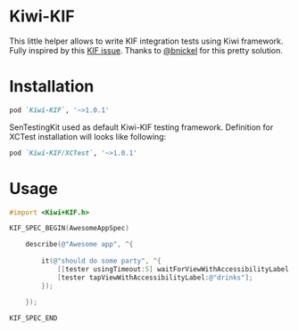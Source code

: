 Kiwi-KIF
========

This little helper allows to write KIF integration tests using Kiwi framework.
Fully inspired by this [KIF issue](https://github.com/kif-framework/KIF/issues/246). 
Thanks to [@bnickel](https://github.com/bnickel) for this pretty solution.


Installation
============

```ruby
pod `Kiwi-KIF`, '~>1.0.1'
```

SenTestingKit used as default Kiwi-KIF testing framework. Definition for XCTest installation will looks like following:

```ruby
pod `Kiwi-KIF/XCTest`, '~>1.0.1'
```

Usage
=======


```objective-c
#import <Kiwi+KIF.h>

KIF_SPEC_BEGIN(AwesomeAppSpec)

	describe(@"Awesome app", ^{
		
		it(@"should do some party", ^{
			[[tester usingTimeout:5] waitForViewWithAccessibilityLabel:@"party"];
			[tester tapViewWithAccessibilityLabel:@"drinks"];
		});

	});
	
KIF_SPEC_END
```

